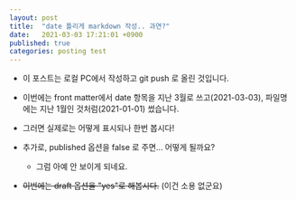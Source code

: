 ```yaml
---
layout: post
title:  "date 틀리게 markdown 작성.. 과연?"
date:   2021-03-03 17:21:01 +0900
published: true
categories: posting test
---
```

- 이 포스트는 로컬 PC에서 작성하고 git push 로 올린 것입니다.
- 이번에는 front matter에서 date 항목을 지난 3월로 쓰고(2021-03-03), 파일명에는 지난 1월인 것처럼(2021-01-01) 썼습니다.

- 그러면 실제로는 어떻게 표시되나 한번 봅시다!

- 추가로, published 옵션을 false 로 주면... 어떻게 될까요?
  - 그럼 아예 안 보이게 되네요.
- ~~이번에는 draft 옵션을 "yes"로 해봅시다.~~ (이건 소용 없군요)
